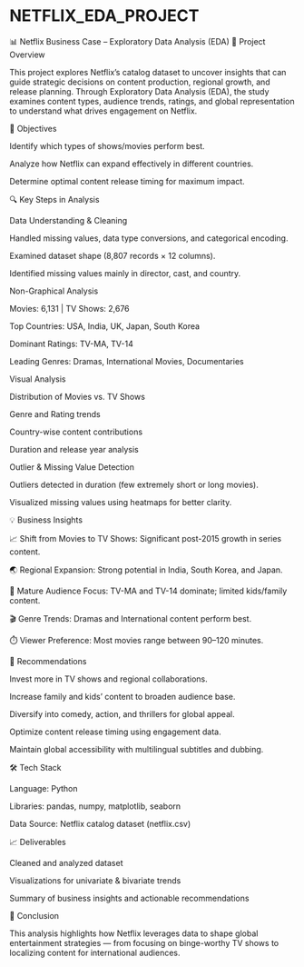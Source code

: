 # NETFLIX_EDA_PROJECT
📊 Netflix Business Case – Exploratory Data Analysis (EDA)
🎯 Project Overview

This project explores Netflix’s catalog dataset to uncover insights that can guide strategic decisions on content production, regional growth, and release planning. Through Exploratory Data Analysis (EDA), the study examines content types, audience trends, ratings, and global representation to understand what drives engagement on Netflix.

🧩 Objectives

Identify which types of shows/movies perform best.

Analyze how Netflix can expand effectively in different countries.

Determine optimal content release timing for maximum impact.

🔍 Key Steps in Analysis

Data Understanding & Cleaning

Handled missing values, data type conversions, and categorical encoding.

Examined dataset shape (8,807 records × 12 columns).

Identified missing values mainly in director, cast, and country.

Non-Graphical Analysis

Movies: 6,131 | TV Shows: 2,676

Top Countries: USA, India, UK, Japan, South Korea

Dominant Ratings: TV-MA, TV-14

Leading Genres: Dramas, International Movies, Documentaries

Visual Analysis

Distribution of Movies vs. TV Shows

Genre and Rating trends

Country-wise content contributions

Duration and release year analysis

Outlier & Missing Value Detection

Outliers detected in duration (few extremely short or long movies).

Visualized missing values using heatmaps for better clarity.

💡 Business Insights

📈 Shift from Movies to TV Shows: Significant post-2015 growth in series content.

🌏 Regional Expansion: Strong potential in India, South Korea, and Japan.

👥 Mature Audience Focus: TV-MA and TV-14 dominate; limited kids/family content.

🎬 Genre Trends: Dramas and International content perform best.

⏱️ Viewer Preference: Most movies range between 90–120 minutes.

🚀 Recommendations

Invest more in TV shows and regional collaborations.

Increase family and kids’ content to broaden audience base.

Diversify into comedy, action, and thrillers for global appeal.

Optimize content release timing using engagement data.

Maintain global accessibility with multilingual subtitles and dubbing.

🛠️ Tech Stack

Language: Python

Libraries: pandas, numpy, matplotlib, seaborn

Data Source: Netflix catalog dataset (netflix.csv)

📈 Deliverables

Cleaned and analyzed dataset

Visualizations for univariate & bivariate trends

Summary of business insights and actionable recommendations

🧠 Conclusion

This analysis highlights how Netflix leverages data to shape global entertainment strategies — from focusing on binge-worthy TV shows to localizing content for international audiences.
